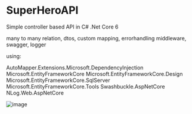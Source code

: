 # SuperHeroAPI

Simple controller based API in C# .Net Core 6

many to many relation, dtos, custom mapping, errorhandling middleware, swagger, logger

using:

AutoMapper.Extensions.Microsoft.DependencyInjection
Microsoft.EntityFrameworkCore
Microsoft.EntityFrameworkCore.Design
Microsoft.EntityFrameworkCore.SqlServer
Microsoft.EntityFrameworkCore.Tools
Swashbuckle.AspNetCore
NLog.Web.AspNetCore


![image](https://user-images.githubusercontent.com/103057715/178124326-117248b6-a310-4031-812c-ca019ed2e9c3.png)


